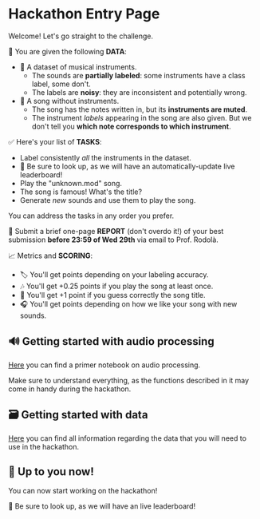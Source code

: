 # Hackathon Entry Page

Welcome! Let's go straight to the challenge.

📂 You are given the following **DATA**:

- 🎺 A dataset of musical instruments.
  - The sounds are **partially labeled**: some instruments have a class label, some don't.
  - The labels are **noisy**: they are inconsistent and potentially wrong.
- 🎼 A song without instruments.
  - The song has the notes written in, but its **instruments are muted**.
  - The instrument *labels* appearing in the song are also given. But we don't tell you **which note corresponds to which instrument**.

✅ Here's your list of **TASKS**:

- Label consistently *all* the instruments in the dataset.
- 🏁 Be sure to look up, as we will have an automatically-update live leaderboard!
- Play the "unknown.mod" song.
- The song is famous! What's the title?
- Generate *new* sounds and use them to play the song.

You can address the tasks in any order you prefer.

📄 Submit a brief one-page **REPORT** (don't overdo it!) of your best submission **before 23:59 of Wed 29th** via email to Prof. Rodolà.

📈 Metrics and **SCORING**:

- 🏷️ You'll get points depending on your labeling accuracy.
- 🎶 You'll get +0.25 points if you play the song at least once.
- 🤩 You'll get +1 point if you guess correctly the song title.
- 🎧 You'll get points depending on how we like your song with new sounds.

## 🔊 Getting started with audio processing

[Here](https://github.com/ML-MSAI-2024-hackathon/audio-processing-starter-kit) you can find a primer notebook on audio processing.

Make sure to understand everything, as the functions described in it may come in handy during the hackathon.

## 🗃️ Getting started with data

[Here](https://github.com/ML-MSAI-2024-hackathon/data-starter-kit) you can find all information regarding the data that you will need to use in the hackathon.

## 🚀 Up to you now!

You can now start working on the hackathon!

🏁 Be sure to look up, as we will have an live leaderboard! 
